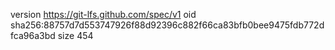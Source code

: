 version https://git-lfs.github.com/spec/v1
oid sha256:88757d7d553747926f88d92396c882f66ca83bfb0bee9475fdb772dfca96a3bd
size 454
